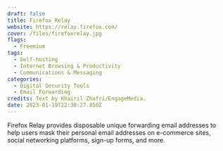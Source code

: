 ```yaml
---
draft: false
title: Firefox Relay
website: https://relay.firefox.com/
cover: /files/firefoxrelay.jpg
flags:
  - Freemium
tags:
  - Self-hosting
  - Internet Browsing & Productivity
  - Communications & Messaging
categories:
  - Digital Security Tools
  - Email Forwarding
credits: Text by Khairil Zhafri/EngageMedia.
date: 2023-01-19T22:30:27.850Z
---
```

Firefox Relay provides disposable unique forwarding email addresses to help users mask their personal email addresses on e-commerce sites, social networking platforms, sign-up forms, and more.
